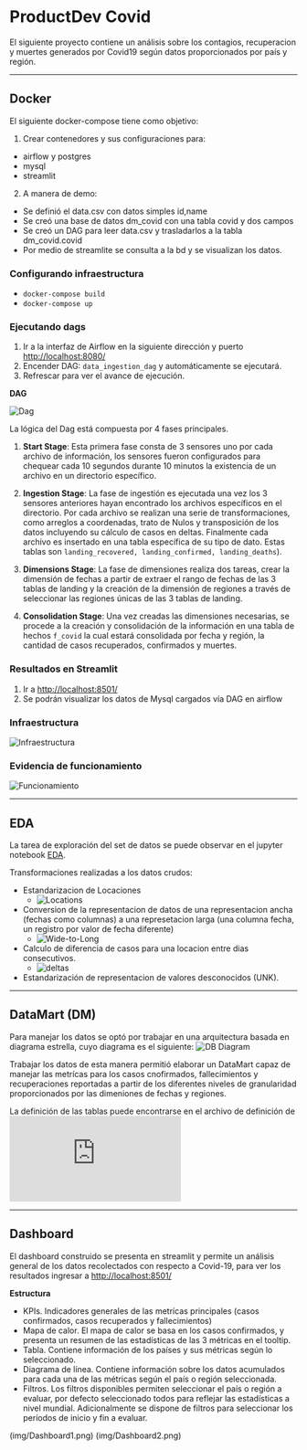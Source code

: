 # ProductDev Covid

El siguiente proyecto contiene un análisis sobre los contagios, recuperacion y muertes generados por Covid19 según datos proporcionados por país y región.

---

## Docker

El siguiente docker-compose tiene como objetivo:

1. Crear contenedores y sus configuraciones para:

- airflow y postgres
- mysql
- streamlit

2. A manera de demo:

- Se definió el data.csv con datos simples id,name
- Se creó una base de datos dm_covid con una tabla covid y dos campos
- Se creó un DAG para leer data.csv y trasladarlos a la tabla dm_covid.covid
- Por medio de streamlite se consulta a la bd y se visualizan los datos.

### Configurando infraestructura

- `docker-compose build`
- `docker-compose up`

### Ejecutando dags

1. Ir a la interfaz de Airflow en la siguiente dirección y puerto <http://localhost:8080/>
2. Encender DAG: `data_ingestion_dag` y automáticamente se ejecutará.
3. Refrescar para ver el avance de ejecución.

**DAG**

![Dag](img/dag_graph.png)

La lógica del Dag está compuesta por 4 fases principales.
 
  1. **Start Stage**:
    Esta primera fase consta de 3 sensores uno por cada archivo de información, los sensores fueron configurados para chequear cada 10 segundos durante 10 minutos la existencia de un archivo en un directorio específico.

  2. **Ingestion Stage**:
    La fase de ingestión es ejecutada una vez los 3 sensores anteriores hayan encontrado los archivos específicos en el directorio. Por cada archivo se realizan una serie de transformaciones, como arreglos a coordenadas, trato de Nulos y transposición de los datos incluyendo su cálculo de casos en deltas. Finalmente cada archivo es insertado en una tabla específica de su tipo de dato. Estas tablas son `landing_recovered, landing_confirmed, landing_deaths`).

  3. **Dimensions Stage**:
    La fase de dimensiones realiza dos tareas, crear la dimensión de fechas a partir de extraer el rango de fechas de las 3 tablas de landing y la creación de la dimensión de regiones a través de seleccionar las regiones únicas de las 3 tablas de landing.

  4. **Consolidation Stage**:
    Una vez creadas las dimensiones necesarias, se procede a la creación y consolidación de la información en una tabla de hechos `f_covid` la cual estará consolidada por fecha y región, la cantidad de casos recuperados, confirmados y muertes.


### Resultados en Streamlit

1. Ir a <http://localhost:8501/>
2. Se podrán visualizar los datos de Mysql cargados vía DAG en airflow

### Infraestructura

![Infraestructura](https://github.com/CarlosGarlem/productdev_covid/blob/main/img/InfraestructuraCovidDashboard.png?raw=true)

### Evidencia de funcionamiento

![Funcionamiento](https://github.com/CarlosGarlem/productdev_covid/blob/main/img/execute.png?raw=true)

---

## EDA

La tarea de exploración del set de datos se puede observar en el jupyter notebook [EDA](https://github.com/CarlosGarlem/productdev_covid/blob/main/EDA/EDA.ipynb).

Transformaciones realizadas a los datos crudos:

- Estandarizacion de Locaciones
  - ![Locations](img/diff-locations.png)
- Conversion de la representacion de datos de una representacion ancha (fechas como columnas) a una represetacion larga (una columna fecha, un registro por valor de fecha diferente)
  - ![Wide-to-Long](img/transform-wide-long.png)
- Calculo de diferencia de casos para una locacion entre dias consecutivos.
  - ![deltas](img/compute-delta-cases.png)
- Estandarización de representacion de valores desconocidos (UNK).

---

## DataMart (DM)

Para manejar los datos se optó por trabajar en una arquitectura basada en diagrama estrella, cuyo diagrama es el siguiente:
![DB Diagram](img/StarSchema_CovidDW.png)

Trabajar los datos de esta manera permitió elaborar un DataMart capaz de manejar las metrícas para los casos cnofirmados, fallecimientos y recuperaciones reportadas a partir de los diferentes niveles de granularidad proporcionados por las dimeniones de fechas y regiones. 

La definición de las tablas puede encontrarse en el archivo de definición de ![SQL del proyecto](https://github.com/CarlosGarlem/productdev_covid/blob/main/SQL/DW_DDL.sql)

---

## Dashboard

El dashboard construido se presenta en streamlit y permite un análisis general de los datos recolectados con respecto a Covid-19, para ver los resultados ingresar a <http://localhost:8501/>

**Estructura**
- KPIs. Indicadores generales de las metrícas principales (casos confirmados, casos recuperados y fallecimientos)
- Mapa de calor. El mapa de calor se basa en los casos confirmados, y presenta un resumen de las estadísticas de las 3 métricas en el tooltip.
- Tabla. Contiene información de los países y sus métricas según lo seleccionado. 
- Diagrama de línea. Contiene información sobre los datos acumulados para cada una de las métricas según el país o región seleccionada. 
- Filtros. Los filtros disponibles permiten seleccionar el país o región a evaluar, por defecto seleccionado todos para reflejar las estadísticas a nivel mundial. Adicionalmente se dispone de filtros para seleccionar los períodos de inicio y fin a evaluar.

(img/Dashboard1.png)
(img/Dashboard2.png)
